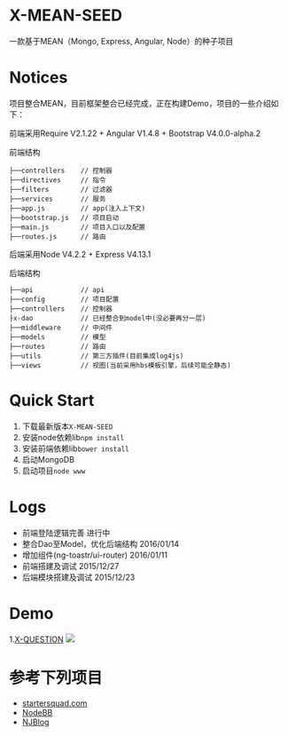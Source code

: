 # X-MEAN-SEED
一款基于MEAN（Mongo, Express, Angular, Node）的种子项目

# Notices

项目整合MEAN，目前框架整合已经完成，正在构建Demo，项目的一些介绍如下：

前端采用Require V2.1.22 + Angular V1.4.8 + Bootstrap V4.0.0-alpha.2

前端结构

```
├──controllers    // 控制器
├──directives     // 指令
├──filters        // 过滤器
├──services       // 服务
├──app.js         // app(注入上下文)
├──bootstrap.js   // 项目启动
├──main.js        // 项目入口以及配置
├──routes.js      // 路由
```

后端采用Node V4.2.2 + Express V4.13.1

后端结构

```
├──api            // api
├──config         // 项目配置
├──controllers    // 控制器
├x-dao            // 已经整合到model中(没必要再分一层)
├──middleware     // 中间件
├──models         // 模型
├──routes         // 路由
├──utils          // 第三方插件(目前集成log4js)
├──views          // 视图(当前采用hbs模板引擎，后续可能全静态)
```
# Quick Start

1. 下载最新版本`X-MEAN-SEED`
2. 安装node依赖lib`npm install`
3. 安装前端依赖lib`bower install`
4. 启动MongoDB
5. 启动项目`node www`

# Logs

- 前端登陆逻辑完善 进行中
- 整合Dao至Model，优化后端结构 2016/01/14
- 增加组件(ng-toastr/ui-router) 2016/01/11
- 前端搭建及调试 2015/12/27
- 后端模块搭建及调试 2015/12/23

# Demo

1.[X-QUESTION](https://github.com/radishj/X-Zone/tree/master/40_node/03_X-QUESTION)
![](https://github.com/radishj/X-Zone/blob/master/40_node/03_X-QUESTION/public/img/demo2.gif?raw=true)

# 参考下列项目

* [startersquad.com](https://github.com/StarterSquad/startersquad.com "startersquad.com")
* [NodeBB](https://github.com/NodeBB/NodeBB)
* [NJBlog](https://github.com/mz121star/NJBlog)